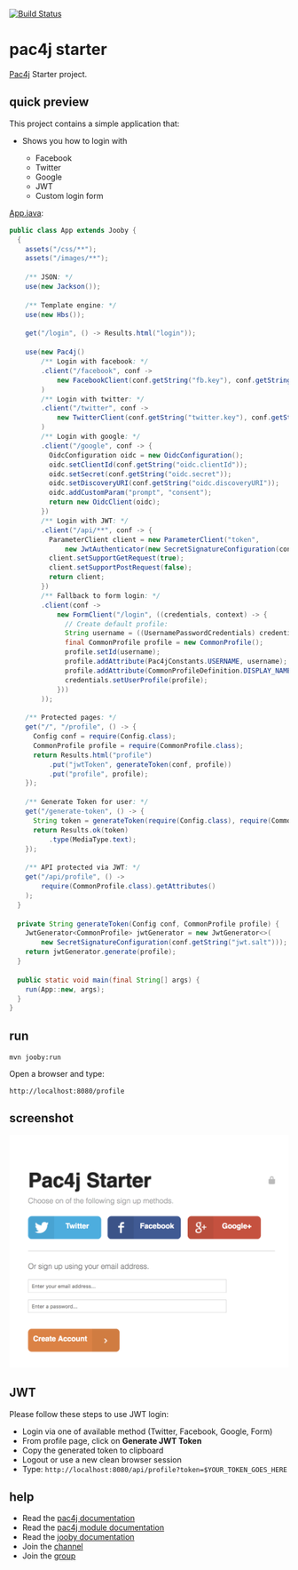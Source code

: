 [![Build Status](https://travis-ci.org/jooby-project/pac4j-starter.svg?branch=master)](https://travis-ci.org/jooby-project/pac4j-starter)
# pac4j starter

<a href="http://www.pac4j.org/2.2.x/docs/index.html">Pac4j</a> Starter project.

## quick preview

This project contains a simple application that:

* Shows you how to login with

    * Facebook
    * Twitter
    * Google
    * JWT
    * Custom login form
 

[App.java](https://github.com/jooby-project/pac4j-starter/blob/master/src/main/java/starter/pac4j/App.java):

```java
public class App extends Jooby {
  {
    assets("/css/**");
    assets("/images/**");

    /** JSON: */
    use(new Jackson());

    /** Template engine: */
    use(new Hbs());

    get("/login", () -> Results.html("login"));

    use(new Pac4j()
        /** Login with facebook: */
        .client("/facebook", conf ->
            new FacebookClient(conf.getString("fb.key"), conf.getString("fb.secret"))
        )
        /** Login with twitter: */
        .client("/twitter", conf ->
            new TwitterClient(conf.getString("twitter.key"), conf.getString("twitter.secret"))
        )
        /** Login with google: */
        .client("/google", conf -> {
          OidcConfiguration oidc = new OidcConfiguration();
          oidc.setClientId(conf.getString("oidc.clientId"));
          oidc.setSecret(conf.getString("oidc.secret"));
          oidc.setDiscoveryURI(conf.getString("oidc.discoveryURI"));
          oidc.addCustomParam("prompt", "consent");
          return new OidcClient(oidc);
        })
        /** Login with JWT: */
        .client("/api/**", conf -> {
          ParameterClient client = new ParameterClient("token",
              new JwtAuthenticator(new SecretSignatureConfiguration(conf.getString("jwt.salt"))));
          client.setSupportGetRequest(true);
          client.setSupportPostRequest(false);
          return client;
        })
        /** Fallback to form login: */
        .client(conf ->
            new FormClient("/login", ((credentials, context) -> {
              // Create default profile:
              String username = ((UsernamePasswordCredentials) credentials).getUsername();
              final CommonProfile profile = new CommonProfile();
              profile.setId(username);
              profile.addAttribute(Pac4jConstants.USERNAME, username);
              profile.addAttribute(CommonProfileDefinition.DISPLAY_NAME, username);
              credentials.setUserProfile(profile);
            }))
        ));

    /** Protected pages: */
    get("/", "/profile", () -> {
      Config conf = require(Config.class);
      CommonProfile profile = require(CommonProfile.class);
      return Results.html("profile")
          .put("jwtToken", generateToken(conf, profile))
          .put("profile", profile);
    });

    /** Generate Token for user: */
    get("/generate-token", () -> {
      String token = generateToken(require(Config.class), require(CommonProfile.class));
      return Results.ok(token)
          .type(MediaType.text);
    });

    /** API protected via JWT: */
    get("/api/profile", () ->
        require(CommonProfile.class).getAttributes()
    );
  }

  private String generateToken(Config conf, CommonProfile profile) {
    JwtGenerator<CommonProfile> jwtGenerator = new JwtGenerator<>(
        new SecretSignatureConfiguration(conf.getString("jwt.salt")));
    return jwtGenerator.generate(profile);
  }

  public static void main(final String[] args) {
    run(App::new, args);
  }
}
```

## run

    mvn jooby:run

Open a browser and type:

    http://localhost:8080/profile

## screenshot

![Pac4j Starter](https://github.com/jooby-project/pac4j-starter/raw/master/public/images/pac4jstarter.png)

## JWT

Please follow these steps to use JWT login:

- Login via one of available method (Twitter, Facebook, Google, Form)
- From profile page, click on **Generate JWT Token**
- Copy the generated token to clipboard
- Logout or use a new clean browser session
- Type: `http://localhost:8080/api/profile?token=$YOUR_TOKEN_GOES_HERE`

## help

* Read the [pac4j documentation](http://www.pac4j.org/2.2.x/docs/index.html)
* Read the [pac4j module documentation](http://jooby.org/doc/pac4j2)
* Read the [jooby documentation](http://jooby.org/doc)
* Join the [channel](https://gitter.im/jooby-project/jooby)
* Join the [group](https://groups.google.com/forum/#!forum/jooby-project)
